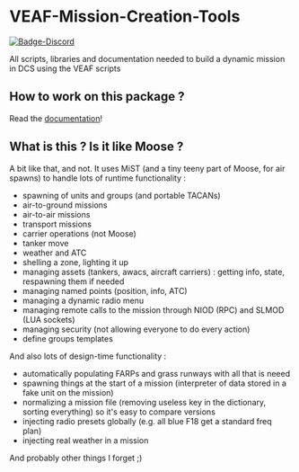 # VEAF-Mission-Creation-Tools

[![Badge-Discord]][Link-Discord]

All scripts, libraries and documentation needed to build a dynamic mission in DCS using the VEAF scripts

## How to work on this package ?

Read the [documentation]()!

## What is this ? Is it like Moose ?

A bit like that, and not.
It uses MiST (and a tiny teeny part of Moose, for air spawns) to handle lots of runtime functionality :
- spawning of units and groups (and portable TACANs)
- air-to-ground missions 
- air-to-air missions
- transport missions
- carrier operations (not Moose)
- tanker move
- weather and ATC
- shelling a zone, lighting it up
- managing assets (tankers, awacs, aircraft carriers) : getting info, state, respawning them if needed
- managing named points (position, info, ATC)
- managing a dynamic radio menu
- managing remote calls to the mission through NIOD (RPC) and SLMOD (LUA sockets)
- managing security (not allowing everyone to do every action)
- define groups templates

And also lots of design-time functionality :
- automatically populating FARPs and grass runways with all that is neeed
- spawning things at the start of a mission (interpreter of data stored in a fake unit on the mission)
- normalizing a mission file (removing useless key in the dictionary, sorting everything) so it's easy to compare versions
- injecting radio presets globally (e.g. all blue F18 get a standard freq plan)
- injecting real weather in a mission

And probably other things I forget ;)

[Badge-Discord]: https://img.shields.io/discord/471061487662792715?label=VEAF%20Discord&style=for-the-badge
[Link-Discord]: https://tinyurl.com/veafdisc

